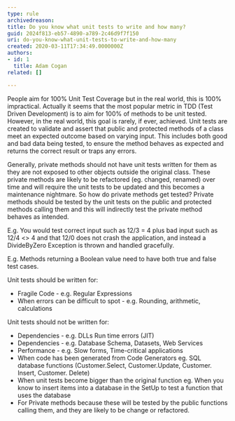 ```yaml
---
type: rule
archivedreason: 
title: Do you know what unit tests to write and how many?
guid: 2024f813-eb57-4890-a789-2c46d9f7f150
uri: do-you-know-what-unit-tests-to-write-and-how-many
created: 2020-03-11T17:34:49.0000000Z
authors:
- id: 1
  title: Adam Cogan
related: []

---
```


People aim for 100% Unit Test Coverage but in the real world, this is 100% impractical. Actually it seems that the most popular metric in TDD (Test Driven Development) is to aim for 100% of methods to be unit tested. However, in the real world, this goal is rarely, if ever, achieved. Unit tests are created to validate and assert that public and protected methods of a class meet an expected outcome based on varying input. This includes both good and bad data being tested, to ensure the method behaves as expected and returns the correct result or traps any errors.

<!--endintro-->

Generally, private methods should not have unit tests written for them as they are not exposed to other objects outside the original class. These private methods are likely to be refactored (eg. changed, renamed) over time and will require the unit tests to be updated and this becomes a maintenance nightmare. So how do private methods get tested? Private methods should be tested by the unit tests on the public and protected methods calling them and this will indirectly test the private method behaves as intended.

E.g. You would test correct input such as 12/3 = 4 plus bad input such as 12/4 &lt;&gt; 4 and that 12/0 does not crash the application, and instead a DivideByZero Exception is thrown and handled gracefully.

E.g. Methods returning a Boolean value need to have both true and false test cases.

Unit tests should be written for:

* Fragile Code - e.g. Regular Expressions
* When errors can be difficult to spot - e.g. Rounding, arithmetic, calculations


Unit tests should not be written for:

* Dependencies - e.g. DLLs Run time errors (JIT)
* Dependencies - e.g. Database Schema, Datasets, Web Services
* Performance - e.g. Slow forms, Time-critical applications
* When code has been generated from Code Generators eg. SQL database functions (Customer.Select, Customer.Update, Customer. Insert, Customer. Delete)
* When unit tests become bigger than the original function eg. When you know to insert items into a database in the SetUp to test a function that uses the database
* For Private methods because these will be tested by the public functions calling them, and they are likely to be change or refactored.
